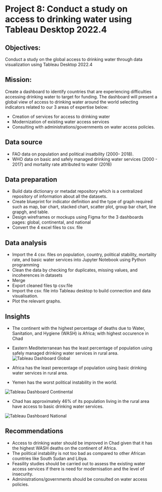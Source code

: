 # Project 8: Conduct a study on access to drinking water using Tableau Desktop 2022.4

## Objectives: 
Conduct a study on the global access to drinking water through data visualization using Tableau Desktop 2022.4

## Mission: 
Create a dashboard to identify countries that are experiencing difficulties accessing drinking water to target for funding. The dashboard will present a global view of access to drinking water around the world selecting indicators related to our 3 areas of expertise below:
- Creation of services for access to drinking water
- Modernization of existing water access services
- Consulting with administrations/governments on water access policies.
  
## Data source
- FAO data on population and political insatbility (2000- 2018).
- WHO data on basic and safely managed drinking water services (2000 - 2017) and mortality rate attributed to water (2016)

## Data preparation
- Build data dictionary or metadat repository which is a centralized repository of information about all the datasets.
- Create blueprint for indicator definition and the type of graph required such as map, bar chart, stacked chart, scatter plot, group bar chart, line grapgh, and table.
- Design wireframes or mockups using Figma for the 3 dashboards pages: global, continental, and national
- Convert the 4 excel files to csv. file
  
## Data analysis
- Import the 4 csv. files on population, country, political stability, mortality rate, and basic water services into Jupyter Notebook using Python programming
- Clean the data by checking for duplicates, missing values, and incoherences in datasets
- Merge 
- Export cleaned files tp csv.file
- Import the csv. file into Tableau desktop to build connection and data visualisation.
- Plot the relevant graphs.

## Insights

- The continent with the highest percentage of deaths due to Water, Sanitation, and Hygiene (WASH) is Africa; with highest occurence in Chad
- Eastern Mediteterranean has the least percentage of population using safely managed drinking water services in rural area.
![Tableau Dashboard Global](https://github.com/user-attachments/assets/90b8022f-8a1a-4079-a082-dfb8f1635a1e)

- Africa has the least perecentage of population using basic drinking water services in rural area.
- Yemen has the worst political instability in the world.

![Tableau Dashboard Continental](https://github.com/user-attachments/assets/4272af5a-b5e9-4d99-9069-b5ed4d08dfae)

- Chad has approximately 46% of its population living in the rural area have access to basic drinking water services.

![Tableau Dashboard National](https://github.com/user-attachments/assets/4d4bc346-e6be-49d8-b2a4-337233bcda67)

## Recommendations
-  Access to drinking water should be improved in Chad given that it has the highest WASH deaths on the continent of Africa.
-  The political instability is not too bad as compared to other African countries like South Sudan and Libya.
-  Feasility studies should be carried out to assess the existing water access services if there is need for modernisation and the level of insecurity.
-  Administrations/governments should be consulted on water access policies.



